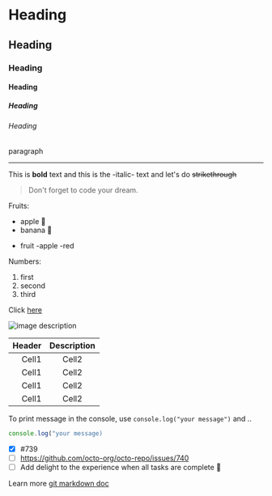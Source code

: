 # Heading

## Heading

### Heading

#### Heading

##### Heading

###### Heading

paragraph

<!-- Line -->
---

<!-- Text attributes -->

This is **bold** text and this is the -italic- text and let's do ~~strikethrough~~

<!-- Quote -->

> Don't forget to code your dream.

<!-- Bullet list -->

Fruits:

* apple 🍎
* banana 🍌

<!-- Other Fruits -->

- fruit
  -apple
   -red

<!-- Number list -->

Numbers:

1. first
2. second
3. third

<!-- Link -->

Click [here](https://blog.naver.com/ore_ora)

<!-- Image -->

![image description](https://images.unsplash.com/photo-1678491453160-adba1d738cd8?ixlib=rb-4.0.3&ixid=MnwxMjA3fDB8MHxlZGl0b3JpYWwtZmVlZHwxNXx8fGVufDB8fHx8&auto=format&fit=crop&w=400&q=60)

<!-- Table -->

| Header | Description |
| -----: | :---------: |
|  Cell1 |    Cell2    |
|  Cell1 |    Cell2    |
|  Cell1 |    Cell2    |
|  Cell1 |    Cell2    |

<!--Code -->

To print message in the console, use `console.log("your message")` and ..

<!-- Code block with language-->

```js
console.log("your message)
```

<!-- Task list -->

- [x] #739
- [ ] https://github.com/octo-org/octo-repo/issues/740
- [ ] Add delight to the experience when all tasks are complete :tada:

Learn more [git markdown doc](https://docs.github.com/ko/get-started/writing-on-github/getting-started-with-writing-and-formatting-on-github/basic-writing-and-formatting-syntax)

